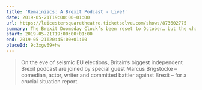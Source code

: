 ```yaml
---
title: 'Remainiacs: A Brexit Podcast - Live!'
date: 2019-05-21T19:00:00+01:00
url: https://leicestersquaretheatre.ticketsolve.com/shows/873602775
summary: The Brexit Doomsday Clock’s been reset to October… but the chaos continues and Remainiacs are here to make sense of it.
start: 2019-05-21T19:00:00+01:00
end: 2019-05-21T20:45:00+01:00
placeId: 9c3xgv69+hw
---
```

> On the eve of seismic EU elections, Britain’s biggest independent Brexit podcast are joined by special guest Marcus Brigstocke – comedian, actor, writer and committed battler against Brexit – for a crucial situation report.
